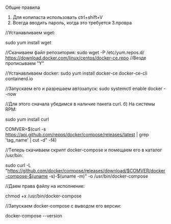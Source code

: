 Общие правила 
1. Для копипаста использовать ctrl+shift+V
2. Всегда вводить пароль, когда это требуется
3.провра

//Устанавливаем wget:

sudo yum install wget

//Скачиваем файл репозитория:
sudo wget -P /etc/yum.repos.d/ https://download.docker.com/linux/centos/docker-ce.repo
//Везде прописываем "Y"

//Устанавливаем docker:
sudo yum install docker-ce docker-ce-cli containerd.io

//Запускаем его и разрешаем автозапуск:
sudo systemctl enable docker --now

//Для этого сначала убедимся в наличие пакета curl.
б) На системы RPM:

sudo yum install curl

COMVER=$(curl -s https://api.github.com/repos/docker/compose/releases/latest | grep 'tag_name' | cut -d\" -f4)

//Tеперь скачиваем скрипт docker-compose и помещаем его в каталог /usr/bin:

sudo curl -L "https://github.com/docker/compose/releases/download/$COMVER/docker-compose-$(uname -s)-$(uname -m)" -o /usr/bin/docker-compose

//Даем права файлу на исполнение:

chmod +x /usr/bin/docker-compose

//Запускаем docker-compose с выводом его версии:

docker-compose --version

